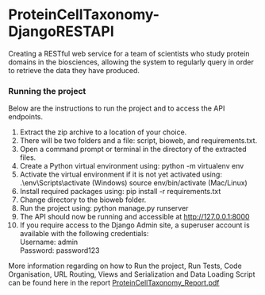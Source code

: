 # ProteinCellTaxonomy-DjangoRESTAPI
 
Creating a RESTful web service for a team of scientists who study protein domains in the biosciences, allowing the system to regularly query in order to retrieve the data they have produced.

### Running the project
Below are the instructions to run the project and to access the API endpoints.
1. Extract the zip archive to a location of your choice.
2. There will be two folders and a file: script, bioweb, and requirements.txt.
3. Open a command prompt or terminal in the directory of the extracted files.
4. Create a Python virtual environment using:
python -m virtualenv env
5. Activate the virtual environment if it is not yet activated using:
.\env\Scripts\activate (Windows)
source env/bin/activate (Mac/Linux)
6. Install required packages using:
pip install -r requirements.txt
7. Change directory to the bioweb folder.
8. Run the project using:
python manage.py runserver
9. The API should now be running and accessible at http://127.0.0.1:8000
10. If you require access to the Django Admin site, a superuser account is available with the
following credentials:  
Username: admin  
Password: password123

More information regarding on how to Run the project, Run Tests, Code Organisation, URL Routing, Views and Serialization and Data Loading Script can be found here in the report [ProteinCellTaxonomy_Report.pdf](https://github.com/rizfebriansyah/ProteinCellTaxonomy-DjangoRESTAPI/files/9805541/ProteinCellTaxonomy_Report.pdf)
